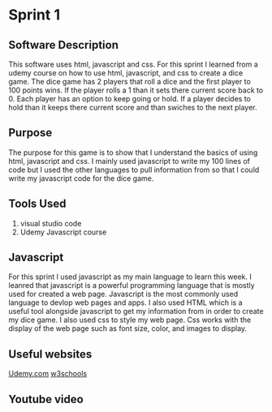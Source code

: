 # Sprint 1

## Software Description
This software uses html, javascript and css. For this sprint I learned from a udemy course on how to use html, javascript, and css to create a dice game. The dice game has 2 players that roll a dice and the first player to 100 points wins. If the player rolls a 1 than it sets there current score back to 0. Each player has an option to keep going or hold. If a player decides to hold than it keeps there current score and than swiches to the next player. 

## Purpose
The purpose for this game is to show that I understand the basics of using html, javascript and css. I mainly used javascript to write my 100 lines of code but I used the other languages to pull information from so that I could write my javascript code for the dice game. 

## Tools Used
1. visual studio code 
2. Udemy Javascript course  

## Javascript
For this sprint I used javascript as my main language to learn this week. I leanred that javascript is a powerful programming language that is mostly used for created a web page. Javascript is the most commonly used language to devlop web pages and apps. I also used HTML which is a useful tool alongside javascript to get my information from in order to create my dice game. I also used css to style my web page. Css works with the display of the web page such as font size, color, and images to display. 

## Useful websites
[Udemy.com](https://www.udemy.com/course/the-complete-javascript-course/learn/lecture/22648447?start=870#overview)
[w3schools](https://www.w3schools.com/js/default.asp)

## Youtube video 
